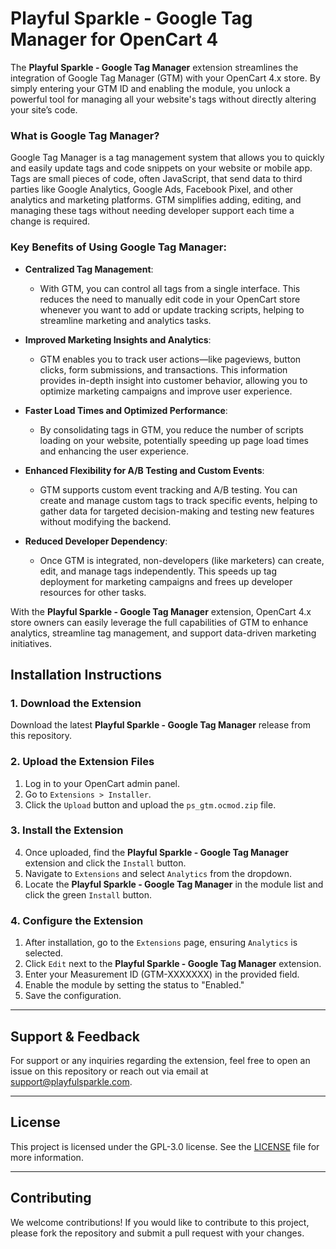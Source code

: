 # Playful Sparkle - Google Tag Manager for OpenCart 4

The **Playful Sparkle - Google Tag Manager** extension streamlines the integration of Google Tag Manager (GTM) with your OpenCart 4.x store. By simply entering your GTM ID and enabling the module, you unlock a powerful tool for managing all your website's tags without directly altering your site’s code.

### What is Google Tag Manager?
Google Tag Manager is a tag management system that allows you to quickly and easily update tags and code snippets on your website or mobile app. Tags are small pieces of code, often JavaScript, that send data to third parties like Google Analytics, Google Ads, Facebook Pixel, and other analytics and marketing platforms. GTM simplifies adding, editing, and managing these tags without needing developer support each time a change is required.

### Key Benefits of Using Google Tag Manager:

- **Centralized Tag Management**:
  - With GTM, you can control all tags from a single interface. This reduces the need to manually edit code in your OpenCart store whenever you want to add or update tracking scripts, helping to streamline marketing and analytics tasks.

- **Improved Marketing Insights and Analytics**:
  - GTM enables you to track user actions—like pageviews, button clicks, form submissions, and transactions. This information provides in-depth insight into customer behavior, allowing you to optimize marketing campaigns and improve user experience.

- **Faster Load Times and Optimized Performance**:
  - By consolidating tags in GTM, you reduce the number of scripts loading on your website, potentially speeding up page load times and enhancing the user experience.

- **Enhanced Flexibility for A/B Testing and Custom Events**:
  - GTM supports custom event tracking and A/B testing. You can create and manage custom tags to track specific events, helping to gather data for targeted decision-making and testing new features without modifying the backend.

- **Reduced Developer Dependency**:
  - Once GTM is integrated, non-developers (like marketers) can create, edit, and manage tags independently. This speeds up tag deployment for marketing campaigns and frees up developer resources for other tasks.

With the **Playful Sparkle - Google Tag Manager** extension, OpenCart 4.x store owners can easily leverage the full capabilities of GTM to enhance analytics, streamline tag management, and support data-driven marketing initiatives.

## Installation Instructions

### 1. Download the Extension
Download the latest **Playful Sparkle - Google Tag Manager** release from this repository.

### 2. Upload the Extension Files
1. Log in to your OpenCart admin panel.
2. Go to `Extensions > Installer`.
3. Click the `Upload` button and upload the `ps_gtm.ocmod.zip` file.

### 3. Install the Extension
4. Once uploaded, find the **Playful Sparkle - Google Tag Manager** extension and click the `Install` button.
5. Navigate to `Extensions` and select `Analytics` from the dropdown.
6. Locate the **Playful Sparkle - Google Tag Manager** in the module list and click the green `Install` button.

### 4. Configure the Extension
1. After installation, go to the `Extensions` page, ensuring `Analytics` is selected.
2. Click `Edit` next to the **Playful Sparkle - Google Tag Manager** extension.
3. Enter your Measurement ID (GTM-XXXXXXX) in the provided field.
4. Enable the module by setting the status to "Enabled."
5. Save the configuration.

---

## Support & Feedback

For support or any inquiries regarding the extension, feel free to open an issue on this repository or reach out via email at [support@playfulsparkle.com](mailto:support@playfulsparkle.com).

---

## License

This project is licensed under the GPL-3.0 license. See the [LICENSE](./LICENSE) file for more information.

---

## Contributing

We welcome contributions! If you would like to contribute to this project, please fork the repository and submit a pull request with your changes.
